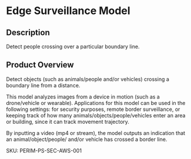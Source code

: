 #  Edge Surveillance Model

## Description
Detect people crossing over a particular boundary line.

## Product Overview
Detect objects (such as animals/people and/or vehicles) crossing a boundary line from a distance.

This model analyzes images from a device in motion (such as a drone/vehicle or wearable). Applications for this model can be used in the following settings: for security purposes, remote border surveillance, or keeping track of how many animals/objects/people/vehicles enter an area or building, since it can track movement trajectory.

By inputting a video (mp4 or stream), the model outputs an indication that an animal/object/people/ and/or vehicle has crossed a border line.

SKU: PERIM-PS-SEC-AWS-001

